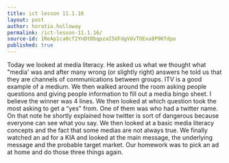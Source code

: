 ```yaml
---
title: ict lesson 11.1.16
layout: post
author: horatio.holloway
permalink: /ict-lesson-11.1.16/
source-id: 1ReAp1ca0cf2YnDtDbqpzaI5UFdgVdvTOExa8P9Kfdpo
published: true
---
```

Today we looked at media literacy. He asked us what we thought what "media' was and after many wrong (or slightly right) answers he told us that they are channels of communications between groups. ITV is a good example of a medium. We then walked around the room asking people questions and giving people information to fill out a media bingo sheet. I believe the winner was 4 lines. We then looked at which question took the most asking to get a “yes" from. One of them was who had a twitter name. On that note he shortly explained how twitter is sort of dangerous because everyone can see what you say. We then looked at a basic media literacy concepts and the fact that some medias are not always true. We finally watched an ad for a KIA and looked at the main message, the underlying message and the probable target market. Our homework was to pick an ad at home and do those three things again.

